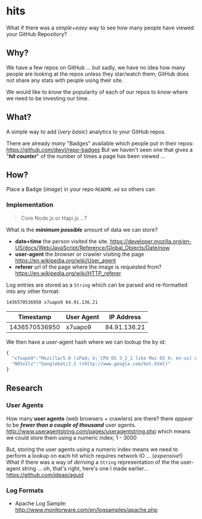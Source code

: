 # hits

What if there was a *simple+easy* way to see how many people have viewed your GitHub Repository?

## Why?

We have a few repos on GitHub ... but sadly, we have no idea how many people
are looking at the repos unless they star/watch them; GitHub does not share
any stats with people using their site.

We would like to *know* the popularity of each of our repos
to know where we need to be investing our time.

## What?

A simple way to add (*very basic*) analytics to your GitHub repos.

There are already *many* "Badges" available which people put in their repos: https://github.com/dwyl/repo-badges
But we haven't seen one that gives a "***hit counter***"
of the number of times a page has been viewed ...

## How?

Place a Badge (*image*) in your repo `README.md` so others can

### Implementation

> Core Node.js or Hapi.js ...?

What is the ***minimum possible*** amount of data we can store?

+ **date+time** the person visited the site.
https://developer.mozilla.org/en-US/docs/Web/JavaScript/Reference/Global_Objects/Date/now
+ **user-agent** the browser or crawler visiting the page
https://en.wikipedia.org/wiki/User_agent
+ **referer** url of the page where the image is requested from?
https://en.wikipedia.org/wiki/HTTP_referer

Log entries are stored as a `String` which can be parsed and re-formatted into
any other format:  
```sh
1436570536950 x7uapo9 84.91.136.21
```
| Timestamp     | User Agent  | IP Address   |
| ------------- |:------------|:------------:|
| 1436570536950 | x7uapo9     | 84.91.136.21 |

We then have a user-agent hash where we can lookup the by id:
```js
{
  "x7uapo9":"Mozilla/5.0 (iPad; U; CPU OS 3_2_1 like Mac OS X; en-us) AppleWebKit/531.21.10",
  "N03v1lz":"Googlebot/2.1 (+http://www.google.com/bot.html)"
}
```

## Research

### User Agents

How many **user agents** (web browsers + crawlers) are there?
there *appear* to be ***fewer than a couple of thousand*** user agents. http://www.useragentstring.com/pages/useragentstring.php
which means we could store them using a numeric index; 1 - 3000

But, storing the user agents using a numeric index means we
need to perform a lookup on each hit which requires network IO ...
(*expensive*!)
What if there was a way of *deriving* a `String` representation of the
the user-agent string ... oh, that's right, here's one I made earlier...
https://github.com/ideaq/aguid

### Log Formats

+ Apache Log Sample:
http://www.monitorware.com/en/logsamples/apache.php
